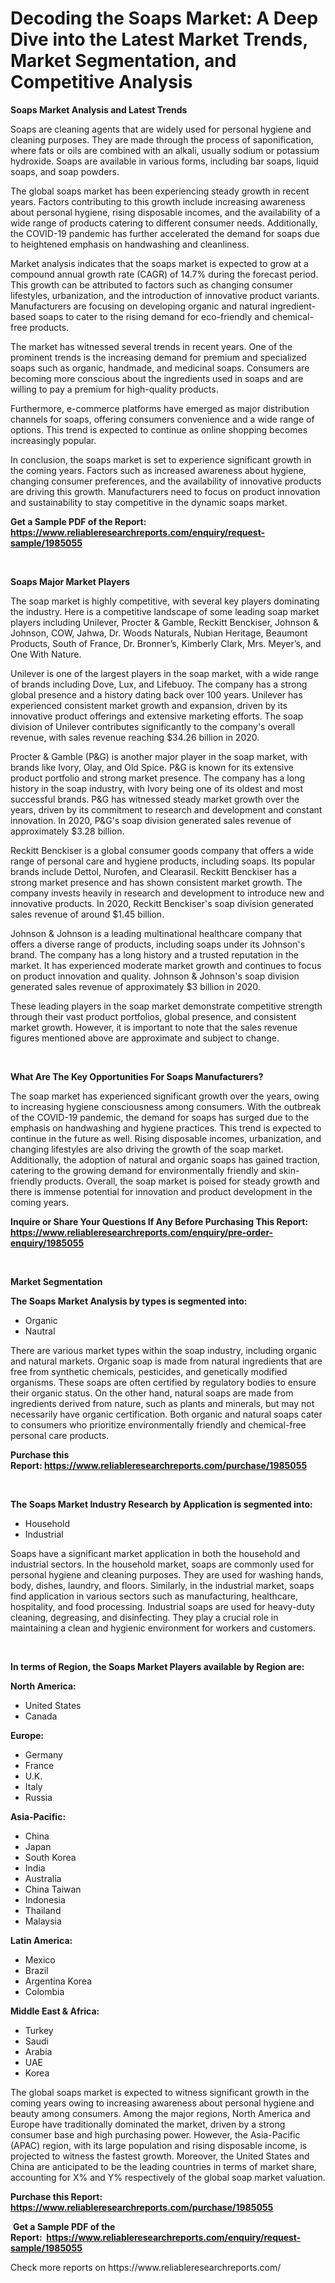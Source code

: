 <p><h1>Decoding the Soaps Market: A Deep Dive into the Latest Market Trends, Market Segmentation, and Competitive Analysis</h1></p><p><strong>Soaps Market Analysis and Latest Trends</strong></p>
<p><p>Soaps are cleaning agents that are widely used for personal hygiene and cleaning purposes. They are made through the process of saponification, where fats or oils are combined with an alkali, usually sodium or potassium hydroxide. Soaps are available in various forms, including bar soaps, liquid soaps, and soap powders.</p><p>The global soaps market has been experiencing steady growth in recent years. Factors contributing to this growth include increasing awareness about personal hygiene, rising disposable incomes, and the availability of a wide range of products catering to different consumer needs. Additionally, the COVID-19 pandemic has further accelerated the demand for soaps due to heightened emphasis on handwashing and cleanliness.</p><p>Market analysis indicates that the soaps market is expected to grow at a compound annual growth rate (CAGR) of 14.7% during the forecast period. This growth can be attributed to factors such as changing consumer lifestyles, urbanization, and the introduction of innovative product variants. Manufacturers are focusing on developing organic and natural ingredient-based soaps to cater to the rising demand for eco-friendly and chemical-free products.</p><p>The market has witnessed several trends in recent years. One of the prominent trends is the increasing demand for premium and specialized soaps such as organic, handmade, and medicinal soaps. Consumers are becoming more conscious about the ingredients used in soaps and are willing to pay a premium for high-quality products.</p><p>Furthermore, e-commerce platforms have emerged as major distribution channels for soaps, offering consumers convenience and a wide range of options. This trend is expected to continue as online shopping becomes increasingly popular.</p><p>In conclusion, the soaps market is set to experience significant growth in the coming years. Factors such as increased awareness about hygiene, changing consumer preferences, and the availability of innovative products are driving this growth. Manufacturers need to focus on product innovation and sustainability to stay competitive in the dynamic soaps market.</p></p>
<p><strong>Get a Sample PDF of the Report:&nbsp; <a href="https://www.reliableresearchreports.com/enquiry/request-sample/1985055">https://www.reliableresearchreports.com/enquiry/request-sample/1985055</a></strong></p>
<p>&nbsp;</p>
<p><strong>Soaps Major Market Players</strong></p>
<p><p>The soap market is highly competitive, with several key players dominating the industry. Here is a competitive landscape of some leading soap market players including Unilever, Procter & Gamble, Reckitt Benckiser, Johnson & Johnson, COW, Jahwa, Dr. Woods Naturals, Nubian Heritage, Beaumont Products, South of France, Dr. Bronner’s, Kimberly Clark, Mrs. Meyer’s, and One With Nature.</p><p>Unilever is one of the largest players in the soap market, with a wide range of brands including Dove, Lux, and Lifebuoy. The company has a strong global presence and a history dating back over 100 years. Unilever has experienced consistent market growth and expansion, driven by its innovative product offerings and extensive marketing efforts. The soap division of Unilever contributes significantly to the company's overall revenue, with sales revenue reaching $34.26 billion in 2020.</p><p>Procter & Gamble (P&G) is another major player in the soap market, with brands like Ivory, Olay, and Old Spice. P&G is known for its extensive product portfolio and strong market presence. The company has a long history in the soap industry, with Ivory being one of its oldest and most successful brands. P&G has witnessed steady market growth over the years, driven by its commitment to research and development and constant innovation. In 2020, P&G's soap division generated sales revenue of approximately $3.28 billion.</p><p>Reckitt Benckiser is a global consumer goods company that offers a wide range of personal care and hygiene products, including soaps. Its popular brands include Dettol, Nurofen, and Clearasil. Reckitt Benckiser has a strong market presence and has shown consistent market growth. The company invests heavily in research and development to introduce new and innovative products. In 2020, Reckitt Benckiser's soap division generated sales revenue of around $1.45 billion.</p><p>Johnson & Johnson is a leading multinational healthcare company that offers a diverse range of products, including soaps under its Johnson's brand. The company has a long history and a trusted reputation in the market. It has experienced moderate market growth and continues to focus on product innovation and quality. Johnson & Johnson's soap division generated sales revenue of approximately $3 billion in 2020.</p><p>These leading players in the soap market demonstrate competitive strength through their vast product portfolios, global presence, and consistent market growth. However, it is important to note that the sales revenue figures mentioned above are approximate and subject to change.</p></p>
<p>&nbsp;</p>
<p><strong>What Are The Key Opportunities For Soaps Manufacturers?</strong></p>
<p><p>The soap market has experienced significant growth over the years, owing to increasing hygiene consciousness among consumers. With the outbreak of the COVID-19 pandemic, the demand for soaps has surged due to the emphasis on handwashing and hygiene practices. This trend is expected to continue in the future as well. Rising disposable incomes, urbanization, and changing lifestyles are also driving the growth of the soap market. Additionally, the adoption of natural and organic soaps has gained traction, catering to the growing demand for environmentally friendly and skin-friendly products. Overall, the soap market is poised for steady growth and there is immense potential for innovation and product development in the coming years.</p></p>
<p><strong>Inquire or Share Your Questions If Any Before Purchasing This Report: <a href="https://www.reliableresearchreports.com/enquiry/pre-order-enquiry/1985055">https://www.reliableresearchreports.com/enquiry/pre-order-enquiry/1985055</a></strong></p>
<p>&nbsp;</p>
<p><strong>Market Segmentation</strong></p>
<p><strong>The Soaps Market Analysis by types is segmented into:</strong></p>
<p><ul><li>Organic</li><li>Nautral</li></ul></p>
<p><p>There are various market types within the soap industry, including organic and natural markets. Organic soap is made from natural ingredients that are free from synthetic chemicals, pesticides, and genetically modified organisms. These soaps are often certified by regulatory bodies to ensure their organic status. On the other hand, natural soaps are made from ingredients derived from nature, such as plants and minerals, but may not necessarily have organic certification. Both organic and natural soaps cater to consumers who prioritize environmentally friendly and chemical-free personal care products.</p></p>
<p><strong>Purchase this Report:&nbsp;<a href="https://www.reliableresearchreports.com/purchase/1985055">https://www.reliableresearchreports.com/purchase/1985055</a></strong></p>
<p>&nbsp;</p>
<p><strong>The Soaps Market Industry Research by Application is segmented into:</strong></p>
<p><ul><li>Household</li><li>Industrial</li></ul></p>
<p><p>Soaps have a significant market application in both the household and industrial sectors. In the household market, soaps are commonly used for personal hygiene and cleaning purposes. They are used for washing hands, body, dishes, laundry, and floors. Similarly, in the industrial market, soaps find application in various sectors such as manufacturing, healthcare, hospitality, and food processing. Industrial soaps are used for heavy-duty cleaning, degreasing, and disinfecting. They play a crucial role in maintaining a clean and hygienic environment for workers and customers.</p></p>
<p>&nbsp;</p>
<p><strong>In terms of Region, the Soaps Market Players available by Region are:</strong></p>
<p>
    <p> <strong> North America: </strong>
        <ul>
            <li>United States</li>
            <li>Canada</li>
        </ul>
        </p> 
    <p> <strong> Europe: </strong>
        <ul>
            <li>Germany</li>
            <li>France</li>
            <li>U.K.</li>
            <li>Italy</li>
            <li>Russia</li>
        </ul>
        </p> 
    <p> <strong> Asia-Pacific: </strong>
        <ul>
            <li>China</li>
            <li>Japan</li>
            <li>South Korea</li>
            <li>India</li>
            <li>Australia</li>
            <li>China Taiwan</li>
            <li>Indonesia</li>
            <li>Thailand</li>
            <li>Malaysia</li>
        </ul>
        </p> 
    <p> <strong> Latin America: </strong>
        <ul>
            <li>Mexico</li>
            <li>Brazil</li>
            <li>Argentina Korea</li>
            <li>Colombia</li>
        </ul>
        </p> 
    <p> <strong> Middle East & Africa: </strong>
        <ul>
            <li>Turkey</li>
            <li>Saudi</li>
            <li>Arabia</li>
            <li>UAE</li>
            <li>Korea</li>
        </ul>
    </p>
    </p>
<p><p>The global soaps market is expected to witness significant growth in the coming years owing to increasing awareness about personal hygiene and beauty among consumers. Among the major regions, North America and Europe have traditionally dominated the market, driven by a strong consumer base and high purchasing power. However, the Asia-Pacific (APAC) region, with its large population and rising disposable income, is projected to witness the fastest growth. Moreover, the United States and China are anticipated to be the leading countries in terms of market share, accounting for X% and Y% respectively of the global soap market valuation.</p></p>
<p><strong>Purchase this Report: <a href="https://www.reliableresearchreports.com/purchase/1985055">https://www.reliableresearchreports.com/purchase/1985055</a></strong></p>
<p>&nbsp;<strong>Get a Sample PDF of the Report:&nbsp;&nbsp;<a href="https://www.reliableresearchreports.com/enquiry/request-sample/1985055">https://www.reliableresearchreports.com/enquiry/request-sample/1985055</a></strong></p>
<p><strong></strong></p>
<p>Check more reports on https://www.reliableresearchreports.com/</p>